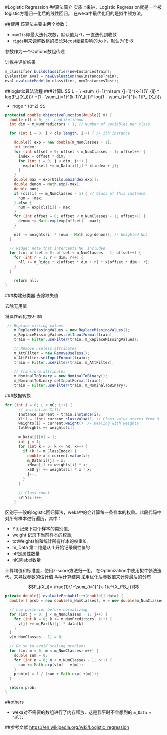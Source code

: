 #Logistic Regression
##算法简介
实质上来讲，Logistic Regression就是一个被logistic方程归一化后的线性回归。
在weka中最优化用的是拟牛顿方法。

##使用
该算法主要由两个参数：

* `maxIts`即最大迭代次数，默认值为-1，一直迭代到收敛
* `rigde`用来调整数组的模长对cost函数影响的大小，默认为1E-8

参数作为一个Options数组传递

训练并评价结果

```java
m_classifier.buildClassifier(newInstancesTrain);   
Evaluation eval = newEvaluation(newInstancesTrain); 
eval.evaluateModel(m_classifier, newInstancesTest);
```
##logistic算法流程
###计算L
$$
L = \\
-\sum_{i=1}^n\sum_{j=1}^{k-1}(Y_{ij} * log(P_j(X_i)))\\
+(1 - \sum_{j=1}^{k-1}Y_{ij})* log(1 - \sum_{j=1}^{k-1}P_j(X_i))\\
+ ridge * (B^2)
$$

```java
protected double objectiveFunction(double[] x) {
  double nll = 0; // -LogLikelihood
  int dim = m_NumPredictors + 1; // Number of variables per class

  for (int i = 0; i < cls.length; i++) { // ith instance

    double[] exp = new double[m_NumClasses - 1];
    int index;
    for (int offset = 0; offset < m_NumClasses - 1; offset++) {
      index = offset * dim;
      for (int j = 0; j < dim; j++) {
        exp[offset] += m_Data[i][j] * x[index + j];
      }
    }
    double max = exp[Utils.maxIndex(exp)];
    double denom = Math.exp(-max);
    double num;
    if (cls[i] == m_NumClasses - 1) { // Class of this instance
      num = -max;
    } else {
      num = exp[cls[i]] - max;
    }
    for (int offset = 0; offset < m_NumClasses - 1; offset++) {
      denom += Math.exp(exp[offset] - max);
    }

    nll -= weights[i] * (num - Math.log(denom)); // Weighted NLL
  }

  // Ridge: note that intercepts NOT included
  for (int offset = 0; offset < m_NumClasses - 1; offset++) {
    for (int r = 1; r < dim; r++) {
      nll += m_Ridge * x[offset * dim + r] * x[offset * dim + r];
    }
  }

    return nll;
}
```
###构建分类器
去除缺失值

去除无用值

将属性转化为0-1值

```java
 // Replace missing values
    m_ReplaceMissingValues = new ReplaceMissingValues();
    m_ReplaceMissingValues.setInputFormat(train);
    train = Filter.useFilter(train, m_ReplaceMissingValues);

    // Remove useless attributes
    m_AttFilter = new RemoveUseless();
    m_AttFilter.setInputFormat(train);
    train = Filter.useFilter(train, m_AttFilter);

    // Transform attributes
    m_NominalToBinary = new NominalToBinary();
    m_NominalToBinary.setInputFormat(train);
    train = Filter.useFilter(train, m_NominalToBinary);
```
###数据转换
```java
for (int i = 0; i < nC; i++) {
      // initialize X[][]
      Instance current = train.instance(i);
      Y[i] = (int) current.classValue(); // Class value starts from 0
      weights[i] = current.weight(); // Dealing with weights
      totWeights += weights[i];
    
      m_Data[i][0] = 1;
      int j = 1;
      for (int k = 0; k <= nR; k++) {
        if (k != m_ClassIndex) {
          double x = current.value(k);
          m_Data[i][j] = x;
          xMean[j] += weights[i] * x;
          xSD[j] += weights[i] * x * x;
          j++;
        }
      }
    
      // Class count
      sY[Y[i]]++;
    }
```
区别于一般的logistic回归算法，weka中的会计算每一条样本的权重。此段代码中对所有样本进行遍历，其中：

* Y[i]记录下每个样本的类别值,
* weight 记录下当前样本的权重,
* totWeights加和统计所有样本的权重和,
* m_Data 第二维是从 1 开始记录属性值的
* nR是属性数量
* nK是label数量

计算均值和标准差，使用z-score方法归一化。
在Optimization中使用拟牛顿法迭代，来寻找参数的估计值
###计算结果
采用优化后参数值来计算最后的分布

$$P_j(X_i)= \frac{1}{1+\sum_{i=1}^{k-1}e^{X_i*B_j}}$$

```java
private double[] evaluateProbability(double[] data) {
  double[] prob = new double[m_NumClasses], v = new double[m_NumClasses];

  // Log-posterior before normalizing
  for (int j = 0; j < m_NumClasses - 1; j++) {
    for (int k = 0; k <= m_NumPredictors; k++) {
      v[j] += m_Par[k][j] * data[k];
    }
  }
  v[m_NumClasses - 1] = 0;

  // Do so to avoid scaling problems
  for (int m = 0; m < m_NumClasses; m++) {
    double sum = 0;
    for (int n = 0; n < m_NumClasses - 1; n++) {
      sum += Math.exp(v[n] - v[m]);
    }
    prob[m] = 1 / (sum + Math.exp(-v[m]));
  }

  return prob;
}
```

##others
* weka对不需要的数组进行了内存释放，这是我平时不会想到的
`m_Data = null;`


##参考文献
https://en.wikipedia.org/wiki/Logistic_regression

